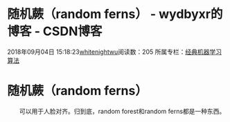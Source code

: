# 随机蕨（random ferns） - wydbyxr的博客 - CSDN博客
2018年09月04日 15:18:23[whitenightwu](https://me.csdn.net/wydbyxr)阅读数：205
所属专栏：[经典机器学习算法](https://blog.csdn.net/column/details/28812.html)
# 随机蕨（random ferns）
　　可以用于人脸对齐。归到底，random forest和random ferns都是一种东西。
